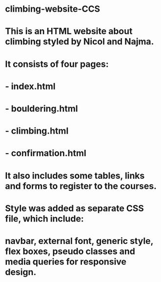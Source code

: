 # climbing-website-CCS

# This is an HTML website about climbing styled by Nicol and Najma.
# It consists of four pages:
# - index.html
# - bouldering.html
# - climbing.html
# - confirmation.html
# It also includes some tables, links and forms to register to the courses.
# 
# Style was added as separate CSS file, which include:
# navbar, external font, generic style, flex boxes, pseudo classes and media queries for responsive design.
